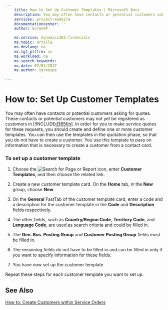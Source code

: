 ```yaml
---
    title: How to Set Up Customer Templates | Microsoft Docs
    description: You may often have contacts or potential customers asking for quotes. These contacts or potential customers may not yet be registered as customers in [!INCLUDE[d365fin](../../includes/d365fin_md.md)]. In order for you to make service quotes for these requests, you should create and define one or more customer templates. You can then use the templates in the quotation phase, so that you do not have to create a customer. You use this template to pass on information that is necessary to create a customer from a contact card.
    services: project-madeira
    documentationcenter: ''
    author: SorenGP

    ms.service: dynamics365-financials
    ms.topic: article
    ms.devlang: na
    ms.tgt_pltfrm: na
    ms.workload: na
    ms.search.keywords:
    ms.date: 07/01/2017
    ms.author: sgroespe

---
```

# How to: Set Up Customer Templates
You may often have contacts or potential customers asking for quotes. These contacts or potential customers may not yet be registered as customers in [!INCLUDE[d365fin](../../includes/d365fin_md.md)]. In order for you to make service quotes for these requests, you should create and define one or more customer templates. You can then use the templates in the quotation phase, so that you do not have to create a customer. You use this template to pass on information that is necessary to create a customer from a contact card.  
  
### To set up a customer template  
  
1.  Choose the ![Search for Page or Report](media/ui-search/search_small.png "Search for Page or Report icon") icon, enter **Customer Templates**, and then choose the related link.  
  
2.  Create a new customer template card. On the **Home** tab, in the **New** group, choose **New**.  
  
3.  On the **General** FastTab of the customer template card, enter a code and a description for the customer template in the **Code** and **Description** fields respectively.  
  
4.  The other fields, such as **Country/Region Code**, **Territory Code**, and **Language Code**, are used as search criteria and could be filled in.  
  
5.  The **Gen. Bus. Posting Group** and **Customer Posting Group** fields must be filled in.  
  
6.  The remaining fields do not have to be filled in and can be filled in only if you want to specify information for these fields.  
  
7.  You have now set up the customer template.  
  
 Repeat these steps for each customer template you want to set up.  
  
## See Also  
 [How to: Create Customers within Service Orders](../how-to-create-customers-within-service-orders.md)